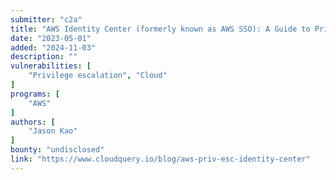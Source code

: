 ```yaml
---
submitter: "c2a"
title: "AWS Identity Center (formerly known as AWS SSO): A Guide to Privilege Escalation and Identity and Access Management"
date: "2023-05-01"
added: "2024-11-03"
description: ""
vulnerabilities: [
    "Privilege escalation", "Cloud"
]
programs: [
    "AWS"
]
authors: [
    "Jason Kao"
]
bounty: "undisclosed"
link: "https://www.cloudquery.io/blog/aws-priv-esc-identity-center"
---
```




